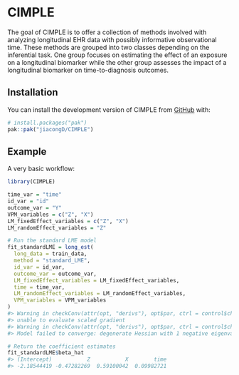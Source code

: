 
<!-- README.md is generated from README.Rmd. Please edit that file -->

# CIMPLE

<!-- badges: start -->

<!-- badges: end -->

The goal of CIMPLE is to offer a collection of methods involved with
analyzing longitudinal EHR data with possibly informative observational
time. These methods are grouped into two classes depending on the
inferential task. One group focuses on estimating the effect of an
exposure on a longitudinal biomarker while the other group assesses the
impact of a longitudinal biomarker on time-to-diagnosis outcomes.

## Installation

You can install the development version of CIMPLE from
[GitHub](https://github.com/) with:

``` r
# install.packages("pak")
pak::pak("jiacongD/CIMPLE")
```

## Example

A very basic workflow:

``` r
library(CIMPLE)

time_var = "time"
id_var = "id"
outcome_var = "Y"
VPM_variables = c("Z", "X")
LM_fixedEffect_variables = c("Z", "X")
LM_randomEffect_variables = "Z"

# Run the standard LME model
fit_standardLME = long_est(
  long_data = train_data,
  method = "standard_LME",
  id_var = id_var,
  outcome_var = outcome_var,
  LM_fixedEffect_variables = LM_fixedEffect_variables,
  time = time_var,
  LM_randomEffect_variables = LM_randomEffect_variables,
  VPM_variables = VPM_variables
)
#> Warning in checkConv(attr(opt, "derivs"), opt$par, ctrl = control$checkConv, :
#> unable to evaluate scaled gradient
#> Warning in checkConv(attr(opt, "derivs"), opt$par, ctrl = control$checkConv, :
#> Model failed to converge: degenerate Hessian with 1 negative eigenvalues

# Return the coefficient estimates
fit_standardLME$beta_hat
#> (Intercept)           Z           X        time 
#> -2.18544419 -0.47282269  0.59100042  0.09982721
```
